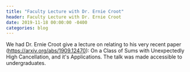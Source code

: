 ```yaml
---
title: "Faculty Lecture with Dr. Ernie Croot"
header: Faculty Lecture with Dr. Ernie Croot
date: 2019-11-18 00:00:00 -0400
categories: blog
---
```


We had Dr. Ernie Croot give a lecture on relating to his very recent paper (https://arxiv.org/abs/1909.12470): On a Class of Sums with Unexpectedly High Cancellation, and it's Applications. The talk was made
accessible to undergraduates.
